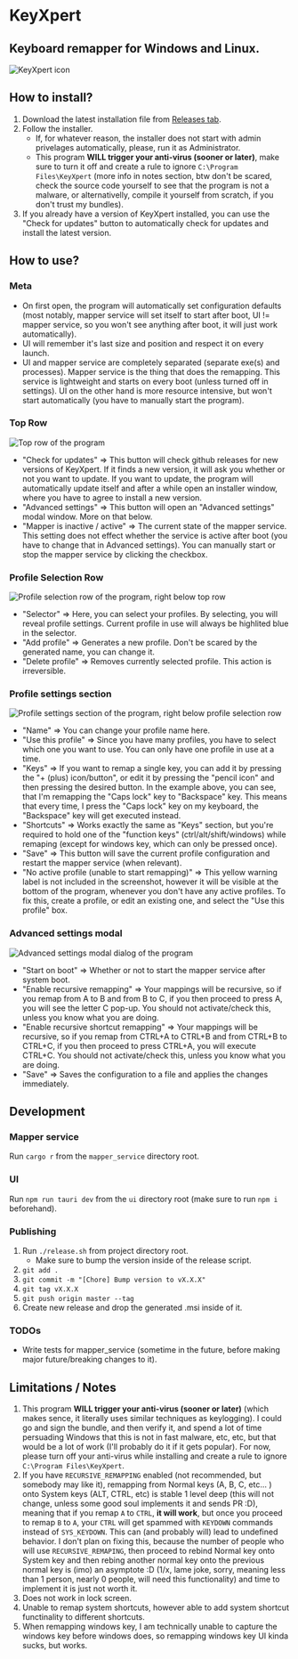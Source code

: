 # KeyXpert

## Keyboard remapper for Windows and Linux.

![KeyXpert icon](./ui/src-tauri/icons/logo.png)

## How to install?

1. Download the latest installation file from [Releases tab](https://github.com/TDiblik/KeyXpert/releases).
2. Follow the installer.
   - If, for whatever reason, the installer does not start with admin privelages automatically, please, run it as Administrator.
   - This program **WILL trigger your anti-virus (sooner or later)**, make sure to turn it off and create a rule to ignore `C:\Program Files\KeyXpert` (more info in notes section, btw don't be scared, check the source code yourself to see that the program is not a malware, or alternativelly, compile it yourself from scratch, if you don't trust my bundles).
3. If you already have a version of KeyXpert installed, you can use the "Check for updates" button to automatically check for updates and install the latest version.

## How to use?

### Meta

- On first open, the program will automatically set configuration defaults (most notably, mapper service will set itself to start after boot, UI != mapper service, so you won't see anything after boot, it will just work automatically).
- UI will remember it's last size and position and respect it on every launch.
- UI and mapper service are completely separated (separate exe(s) and processes). Mapper service is the thing that does the remapping. This service is lightweight and starts on every boot (unless turned off in settings). UI on the other hand is more resource intensive, but won't start automatically (you have to manually start the program).

### Top Row

![Top row of the program](./readme/top-row.png)

- "Check for updates" => This button will check github releases for new versions of KeyXpert. If it finds a new version, it will ask you whether or not you want to update. If you want to update, the program will automatically update itself and after a while open an installer window, where you have to agree to install a new version.
- "Advanced settings" => This button will open an "Advanced settings" modal window. More on that below.
- "Mapper is inactive / active" => The current state of the mapper service. This setting does not effect whether the service is active after boot (you have to change that in Advanced settings). You can manually start or stop the mapper service by clicking the checkbox.

### Profile Selection Row

![Profile selection row of the program, right below top row](./readme/profile-selection-row.png)

- "Selector" => Here, you can select your profiles. By selecting, you will reveal profile settings. Current profile in use will always be highlited blue in the selector.
- "Add profile" => Generates a new profile. Don't be scared by the generated name, you can change it.
- "Delete profile" => Removes currently selected profile. This action is irreversible.

### Profile settings section

![Profile settings section of the program, right below profile selection row](./readme/profile-settings-section.png)

- "Name" => You can change your profile name here.
- "Use this profile" => Since you have many profiles, you have to select which one you want to use. You can only have one profile in use at a time.
- "Keys" => If you want to remap a single key, you can add it by pressing the "+ (plus) icon/button", or edit it by pressing the "pencil icon" and then pressing the desired button. In the example above, you can see, that I'm remapping the "Caps lock" key to "Backspace" key. This means that every time, I press the "Caps lock" key on my keyboard, the "Backspace" key will get executed instead.
- "Shortcuts" => Works exactly the same as "Keys" section, but you're required to hold one of the "function keys" (ctrl/alt/shift/windows) while remaping (except for windows key, which can only be pressed once).
- "Save" => This button will save the current profile configuration and restart the mapper service (when relevant).
- "No active profile (unable to start remapping)" => This yellow warning label is not included in the screenshot, however it will be visible at the bottom of the program, whenever you don't have any active profiles. To fix this, create a profile, or edit an existing one, and select the "Use this profile" box.

### Advanced settings modal

![Advanced settings modal dialog of the program](./readme/advanced-settings-modal.png)

- "Start on boot" => Whether or not to start the mapper service after system boot.
- "Enable recursive remapping" => Your mappings will be recursive, so if you remap from A to B and from B to C, if you then proceed to press A, you will see the letter C pop-up. You should not activate/check this, unless you know what you are doing.
- "Enable recursive shortcut remapping" => Your mappings will be recursive, so if you remap from CTRL+A to CTRL+B and from CTRL+B to CTRL+C, if you then proceed to press CTRL+A, you will execute CTRL+C. You should not activate/check this, unless you know what you are doing.
- "Save" => Saves the configuration to a file and applies the changes immediately.

## Development

### Mapper service

Run `cargo r` from the `mapper_service` directory root.

### UI

Run `npm run tauri dev` from the `ui` directory root (make sure to run `npm i` beforehand).

### Publishing

1. Run `./release.sh` from project directory root.
   - Make sure to bump the version inside of the release script.
2. `git add .`
3. `git commit -m "[Chore] Bump version to vX.X.X"`
4. `git tag vX.X.X`
5. `git push origin master --tag`
6. Create new release and drop the generated .msi inside of it.

### TODOs

- Write tests for mapper_service (sometime in the future, before making major future/breaking changes to it).

## Limitations / Notes

1. This program **WILL trigger your anti-virus (sooner or later)** (which makes sence, it literally uses similar techniques as keylogging). I could go and sign the bundle, and then verify it, and spend a lot of time persuading Windows that this is not in fast malware, etc, etc, but that would be a lot of work (I'll probably do it if it gets popular). For now, please turn off your anti-virus while installing and create a rule to ignore `C:\Program Files\KeyXpert`.
2. If you have `RECURSIVE_REMAPPING` enabled (not recommended, but somebody may like it), remapping from Normal keys (A, B, C, etc... ) onto
   System keys (ALT, CTRL, etc) is stable 1 level deep (this will not change, unless some good soul implements it and sends PR :D),
   meaning that if you remap `A` to `CTRL`, **it will work**, but once you proceed to remap `B` to `A`, your `CTRL` will
   get spammed with `KEYDOWN` commands instead of `SYS_KEYDOWN`. This can (and probably will) lead to undefined behavior. I don't plan on
   fixing this, because the number of people who will use `RECURSIVE_REMAPING`, then proceed to rebind Normal key onto System key and then
   rebing another normal key onto the previous normal key is (imo) an asymptote :D (1/x, lame joke, sorry, meaning less than 1 person, nearly 0 people, will need this functionality) and time to implement it is just not worth it.
3. Does not work in lock screen.
4. Unable to remap system shortcuts, however able to add system shortcut functinality to different shortcuts.
5. When remapping windows key, I am technically unable to capture the windows key before windows does, so remapping windows key UI kinda sucks, but works.
